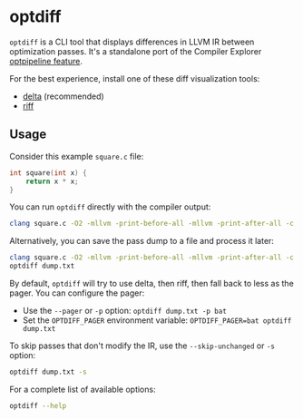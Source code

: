 # optdiff
`optdiff` is a CLI tool that displays differences in LLVM IR between optimization passes. It's a standalone port of the Compiler Explorer [optpipeline feature](https://github.com/compiler-explorer/compiler-explorer/blob/main/static/panes/opt-pipeline.ts).

For the best experience, install one of these diff visualization tools:
- [delta](https://github.com/dandavison/delta) (recommended)
- [riff](https://github.com/walles/riff)

## Usage
Consider this example `square.c` file:
```c
int square(int x) {
    return x * x;
}
```

You can run `optdiff` directly with the compiler output:
```sh
clang square.c -O2 -mllvm -print-before-all -mllvm -print-after-all -c -o /dev/null 2>&1 | optdiff
```

Alternatively, you can save the pass dump to a file and process it later:
```sh
clang square.c -O2 -mllvm -print-before-all -mllvm -print-after-all -c -o /dev/null &> dump.txt
optdiff dump.txt
```

By default, `optdiff` will try to use delta, then riff, then fall back to less as the pager. You can configure the pager:
- Use the `--pager` or `-p` option: `optdiff dump.txt -p bat`
- Set the `OPTDIFF_PAGER` environment variable: `OPTDIFF_PAGER=bat optdiff dump.txt`

To skip passes that don't modify the IR, use the `--skip-unchanged` or `-s` option:
```sh
optdiff dump.txt -s
```

For a complete list of available options:
```sh
optdiff --help
```
